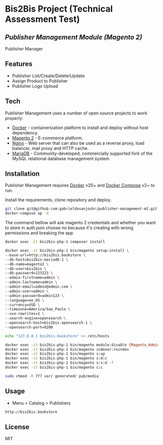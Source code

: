 # Bis2Bis Project (Technical Assessment Test)
## _Publisher Management Module (Magento 2)_

Publisher Manager

## Features

- Publisher List/Create/Delete/Update 
- Assign Product to Publisher
- Publisher Logo Upload

## Tech

Publisher Management uses a number of open source projects to work properly:

- [Docker] - containerization platform to install and deploy without host dependency.
- [Magento 2] - E-commerce platform.
- [Nginx] - Web server that can also be used as a reverse proxy, load balancer, mail proxy and HTTP cache.
- [MariaDB] - Community-developed, commercially supported fork of the MySQL relational database management system.

## Installation

Publisher Management requires [Docker] v20+ and [Docker Compose] v2+ to run.

Install the requirements, clone repository and deploy.

```sh
git clone git@github.com:gabrieldosanjosbr/publisher-management-m2.git bis2bis && cd bis2bis
docker-compose up -d
```

The command bellow will ask magento 2 credentials and whether you want to store in auth.json
choose no because it's creating with wrong permissions and breaking the app
```sh
docker exec -it bis2bis-php-1 composer install
```

```sh
docker exec -it bis2bis-php-1 bin/magento setup:install \
--base-url=http://bis2bis.bookstore \
--db-host=bis2bis-mariadb-1 \
--db-name=magento2 \
--db-user=bis2bis \
--db-password=123123 \
--admin-firstname=admin \
--admin-lastname=admin \
--admin-email=admin@admin.com \
--admin-user=admin \
--admin-password=admin123 \
--language=en_US \
--currency=USD \
--timezone=America/Sao_Paulo \
--use-rewrites=1 \
--search-engine=opensearch \
--opensearch-host=bis2bis-opensearch-1 \
--opensearch-port=9200 

echo "127.0.0.1 bis2bis.bookstore" >> /etc/hosts

docker exec -it bis2bis-php-1 bin/magento module:disable {Magento_AdminAdobeImsTwoFactorAuth,Magento_TwoFactorAuth}
docker exec -it bis2bis-php-1 bin/magento indexer:reindex
docker exec -it bis2bis-php-1 bin/magento s:up
docker exec -it bis2bis-php-1 bin/magento s:d:c
docker exec -it bis2bis-php-1 bin/magento s:s:d -f
docker exec -it bis2bis-php-1 bin/magento c:c

sudo chmod -R 777 var/ generated/ pub/media
```

## Usage

- Menu > Catalog > Publishers

```sh
http://bis2bis.bookstore
```


## License

MIT

[Docker]: <https://www.docker.com/>
[Magento 2]: <https://devdocs.magento.com/>
[Nginx]: <https://www.nginx.com/>
[MariaDB]: <https://mariadb.org/>
[Docker Compose]: <https://docs.docker.com/compose/>
